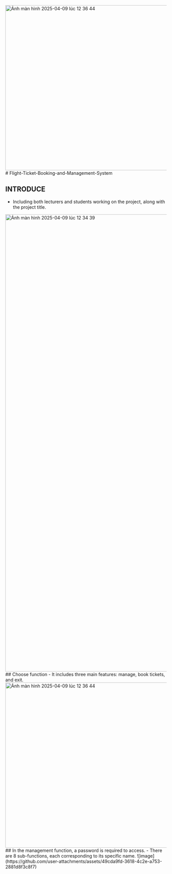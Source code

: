 <img width="514" alt="Ảnh màn hình 2025-04-09 lúc 12 36 44" src="https://github.com/user-attachments/assets/654df2fa-3147-4a44-8836-424ebeadf92d" /># Flight-Ticket-Booking-and-Management-System
## INTRODUCE
- Including both lecturers and students working on the project, along with the project title.
<img width="1423" alt="Ảnh màn hình 2025-04-09 lúc 12 34 39" src="https://github.com/user-attachments/assets/bd3c7e40-eabd-4fb3-95fc-500e35f3bae6" />
## Choose function
- It includes three main features: manage, book tickets, and exit.
<img width="514" alt="Ảnh màn hình 2025-04-09 lúc 12 36 44" src="https://github.com/user-attachments/assets/675f7465-492a-45c1-b019-6366f440dee3" />
## In the management function, a password is required to access.
- There are 8 sub-functions, each corresponding to its specific name.
![image](https://github.com/user-attachments/assets/49cda9fd-3618-4c2e-a753-2881d8f3c8f7)
